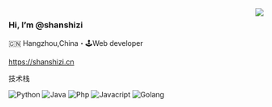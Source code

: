 <img align="right" src="https://github-readme-stats.vercel.app/api?username=shanshizi&show_icons=true&icon_color=805AD5&text_color=718096&bg_color=ffffff&hide_title=true" />

### Hi, I’m @shanshizi

🇨🇳 Hangzhou,China・🕹Web developer

https://shanshizi.cn

技术栈
 
![Python](https://img.shields.io/badge/-Python-192133?style=flat-square&logo=python&logoColor=white)
![Java](https://img.shields.io/badge/-Django-192133?style=flat-square&logo=figma&logoColor=white)
![Php](https://img.shields.io/badge/-PHP-192133?style=flat-square&logo=figma&logoColor=white)
![Javacript](https://img.shields.io/badge/-MySQL-192133?style=flat-square&logo=figma&logoColor=white)
![Golang](https://img.shields.io/badge/-Redis-192133?style=flat-square&logo=redis&logoColor=white)

<!---
shanshizi/shanshizi is a ✨ special ✨ repository because its `README.md` (this file) appears on your GitHub profile.
You can click the Preview link to take a look at your changes.
--->
